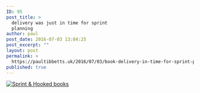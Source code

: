 ```yaml
---
ID: 95
post_title: >
  delivery was just in time for sprint
  planning
author: paul
post_date: 2016-07-03 13:04:25
post_excerpt: ""
layout: post
permalink: >
  https://paultibbetts.uk/2016/07/03/book-delivery-in-time-for-sprint-planning/
published: true
---
```

<a href="https://paultibbetts.uk/app/uploads/2016/07/IMG_6908.jpg"><img src="https://paultibbetts.uk/app/uploads/2016/07/IMG_6908-1024x683.jpg" alt="Sprint &amp; Hooked books" class="alignnone size-large wp-image-96" /></a>
